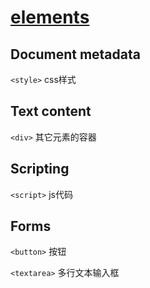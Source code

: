 # [elements](https://developer.mozilla.org/en-US/docs/Web/HTML/Element)

## Document metadata

`<style>` css样式

## Text content

`<div>` 其它元素的容器

## Scripting

`<script>` js代码

## Forms

`<button>` 按钮

`<textarea>` 多行文本输入框
